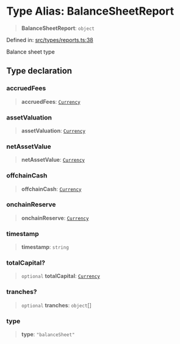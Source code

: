 # Type Alias: BalanceSheetReport

> **BalanceSheetReport**: `object`

Defined in: [src/types/reports.ts:38](https://github.com/centrifuge/centrifuge-sdk/blob/35076f925246b8dbb28e12a5beeb6327f126023f/src/types/reports.ts#L38)

Balance sheet type

## Type declaration

### accruedFees

> **accruedFees**: [`Currency`](../classes/Currency.md)

### assetValuation

> **assetValuation**: [`Currency`](../classes/Currency.md)

### netAssetValue

> **netAssetValue**: [`Currency`](../classes/Currency.md)

### offchainCash

> **offchainCash**: [`Currency`](../classes/Currency.md)

### onchainReserve

> **onchainReserve**: [`Currency`](../classes/Currency.md)

### timestamp

> **timestamp**: `string`

### totalCapital?

> `optional` **totalCapital**: [`Currency`](../classes/Currency.md)

### tranches?

> `optional` **tranches**: `object`[]

### type

> **type**: `"balanceSheet"`
